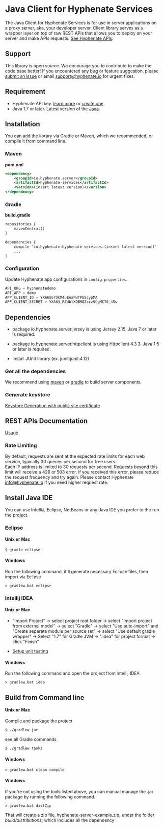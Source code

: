 # Java Client for Hyphenate Services

The Java Client for Hyphenate Services is for use in server applications on a proxy server, aka, your developer server. Client library serves as a wrapper layer on top of raw REST APIs that allows you to deploy on your server and make APIs requests. [See Hyphenate APIs](http://docs.hyphenate.io/docs/server-overview).

## Support

This library is open source. We encourage you to contribute to make the code base better! If you encountered any bug or feature suggestion, please [submit an issue](https://github.io.hyphenateInc/hyphenate-server-client-java/issues) or email support@hyphenate.io for urgent fixes.


## Requirement

- Hyphenate API key. [learn more](https://docs.hyphenate.io/docs/getting-started) or [create one](https://console.hyphenate.io).
- Java 1.7 or later. Latest version of the [Java](http://java.sun.com/javase/downloads/index.jsp).


## Installation

You can add the library via Gradle or Maven, which we recommended, or compile it from command line. 


### Maven

**pom.xml**
 
```xml
<dependency>
    <groupId>io.hyphenate.server</groupId>
    <artifactId>hyphenate-services</artifactId>
    <version>(insert latest version)</version>
</dependency>
```


### Gradle

**build.gradle**

```xml
repositories {
    mavenCentral()
}

dependencies {
    compile 'io.hyphenate:hyphenate-services:(insert latest version)'
    ...
}
```

### Configuration 

Update Hyphenate app configurations in `config.properties`.

```java
API_ORG = hyphenatedemo
API_APP = demo
APP_CLIENT_ID = YXA68E7DkM4uEeaPwTPbScypMA
APP_CLIENT_SECRET = YXA63_RZdbtXQB9QZsizSCgMC70_4Rs
```

## Dependencies
	
 - package io.hyphenate.server.jersey is using Jersey 2.15. Java 7 or later is required.
 - package io.hyphenate.server.httpclient is using Httpclient 4.3.3. Java 1.5 or later is required.
 
 - Install JUnit library (ex. junit:junit:4.12)
 
### Get all the dependencies

We recommend using [maven](http://maven.apache.org) or [gradle](http://gradle.org) to build server components.  

### Generate keystore

[Keystore Generation with public site certificate](https://docs.hyphenate.io/docs/keystore-generation-with-public-cer)

## REST APIs Documentation 

[Usage](https://api-docs.hyphenate.io)

### Rate Limiting

By default, requests are sent at the expected rate limits for each web service, typically 30 queries per second for free users.  
Each IP address is limited to 30 requests per second. Requests beyond this limit will receive a 429 or 503 error. If you received this error, please reduce the request frequency and try again.
Please contact Hyphenate info@hyphenate.io if you need higher request rate.

## Install Java IDE

You can use IntelliJ, Eclipse, NetBeans or any Java IDE you prefer to the run the project.

### Eclipse

#### Unix or Mac
 
    $ gradle eclipse

#### Windows

Run the following command, it'll generate necessary Eclipse files, then import via Eclipse

    > gradlew.bat eclipse

### Intellij IDEA

#### Unix or Mac

- "Import Project" -> select project root folder -> select "Import project from external model" -> select "Gradle" -> select "Use auto-import" and "Create separate module per source set" -> select "Use default gradle wrapper" -> Select "1.7" for Gradle JVM -> ".idea" for project format -> click "Finish" 

- [Setup unit testing](https://docs.hyphenate.io/docs/keystore-generation-with-public-cer#section-note-here-s-the-setup-to-run-unit-testing-for-intellij-idea)

#### Windows

Run the following command and open the project from Intellij IDEA

    > gradlew.bat idea



## Build from Command line

#### Unix or Mac

Compile and package the project

```bash
$ ./gradlew jar
```

see all Gradle commands
```bash
$ ./gradlew tasks
```


#### Windows

	> gradlew.bat clean compile

#### Windows

If you're not using the tools listed above, you can manual manage the .jar package by running the following command.

    > gradlew.bat distZip

That will create a zip file, hyphenate-server-example.zip, under the folder _build/distributions_, which includes all the dependency    
 
